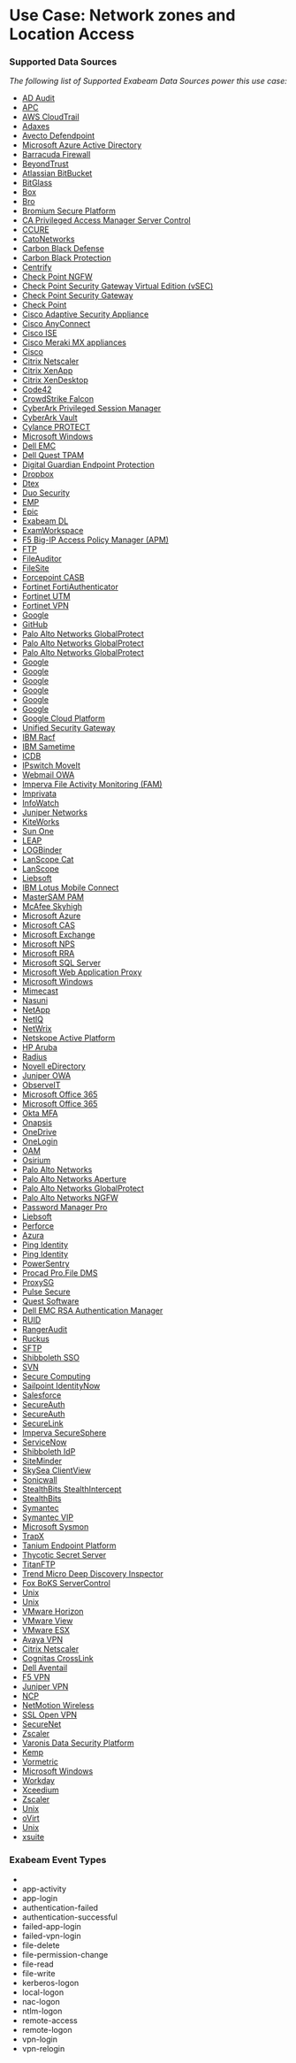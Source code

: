 Use Case: Network zones and Location Access
===========================================

### Supported Data Sources

_The following list of Supported Exabeam Data Sources power this use case:_

* [AD Audit](datasource_ad_audit_ad_audit.md)
* [APC](datasource_apc_apc.md)
* [AWS CloudTrail](datasource_aws_cloudtrail_aws_cloudtrail.md)
* [Adaxes](datasource_adaxes_adaxes.md)
* [Avecto Defendpoint](datasource_avecto_defendpoint_avecto_defendpoint.md)
* [Microsoft Azure Active Directory](datasource_azure_active_directory_microsoft_azure_active_directory.md)
* [Barracuda Firewall](datasource_barracuda_firewall_barracuda_firewall.md)
* [BeyondTrust](datasource_beyondtrust_beyondtrust.md)
* [Atlassian BitBucket](datasource_bitbucket_atlassian_bitbucket.md)
* [BitGlass](datasource_bitglass_bitglass.md)
* [Box](datasource_box_box.md)
* [Bro](datasource_bro_bro.md)
* [Bromium Secure Platform](datasource_bromium_secure_platform_bromium_secure_platform.md)
* [CA Privileged Access Manager Server Control](datasource_ca_privileged_access_manager_server_control_ca_privileged_access_manager_server_control.md)
* [CCURE](datasource_ccure_ccure.md)
* [CatoNetworks](datasource_catonetworks_catonetworks.md)
* [Carbon Black Defense](datasource_cb_defense_carbon_black_defense.md)
* [Carbon Black Protection](datasource_cb_protection_carbon_black_protection.md)
* [Centrify](datasource_centrify_centrify.md)
* [Check Point NGFW](datasource_check_point_ngfw_check_point_ngfw.md)
* [Check Point Security Gateway Virtual Edition (vSEC)](datasource_check_point_security_gateway_virtual_edition_(vsec)_check_point_security_gateway_virtual_edition_(vsec).md)
* [Check Point Security Gateway](datasource_check_point_security_gateway_check_point_security_gateway.md)
* [Check Point](datasource_check_point_check_point.md)
* [Cisco Adaptive Security Appliance](datasource_cisco_adaptive_security_appliance_cisco_adaptive_security_appliance.md)
* [Cisco AnyConnect](datasource_cisco_anyconnect_cisco_anyconnect.md)
* [Cisco ISE](datasource_cisco_ise_cisco_ise.md)
* [Cisco Meraki MX appliances](datasource_cisco_meraki_mx_appliances_cisco_meraki_mx_appliances.md)
* [Cisco](datasource_cisco_cisco.md)
* [Citrix Netscaler](datasource_citrix_netscaler_citrix_netscaler.md)
* [Citrix XenApp](datasource_citrix_xenapp_citrix_xenapp.md)
* [Citrix XenDesktop](datasource_citrix_xendesktop_citrix_xendesktop.md)
* [Code42](datasource_code42_code42.md)
* [CrowdStrike Falcon](datasource_crowdstrike_falcon_crowdstrike_falcon.md)
* [CyberArk Privileged Session Manager](datasource_cyberark_privileged_session_manager_cyberark_privileged_session_manager.md)
* [CyberArk Vault](datasource_cyberark_vault_cyberark_vault.md)
* [Cylance PROTECT](datasource_cylance_protect_cylance_protect.md)
* [Microsoft Windows](datasource_dc_microsoft_windows.md)
* [Dell EMC](datasource_dell_emc_dell_emc.md)
* [Dell Quest TPAM](datasource_dell_quest_tpam_dell_quest_tpam.md)
* [Digital Guardian Endpoint Protection](datasource_digital_guardian_endpoint_protection_digital_guardian_endpoint_protection.md)
* [Dropbox](datasource_dropbox_dropbox.md)
* [Dtex](datasource_dtex_dtex.md)
* [Duo Security](datasource_duo_security_duo_security.md)
* [EMP](datasource_emp_emp.md)
* [Epic](datasource_epic_epic.md)
* [Exabeam DL](datasource_exabeam_dl_exabeam_dl.md)
* [ExamWorkspace](datasource_examworkspace_examworkspace.md)
* [F5 Big-IP Access Policy Manager (APM)](datasource_f5_big-ip_access_policy_manager_(apm)_f5_big-ip_access_policy_manager_(apm).md)
* [FTP](datasource_ftp_ftp.md)
* [FileAuditor](datasource_fileauditor_fileauditor.md)
* [FileSite](datasource_filesite_filesite.md)
* [Forcepoint CASB](datasource_forcepoint_casb_forcepoint_casb.md)
* [Fortinet FortiAuthenticator](datasource_fortinet_fortiauthenticator_fortinet_fortiauthenticator.md)
* [Fortinet UTM](datasource_fortinet_utm_fortinet_utm.md)
* [Fortinet VPN](datasource_fortinet_vpn_fortinet_vpn.md)
* [Google](datasource_g_suite_google.md)
* [GitHub](datasource_github_github.md)
* [Palo Alto Networks GlobalProtect](datasource_globalprotect_gateway_portal_palo_alto_networks_globalprotect.md)
* [Palo Alto Networks GlobalProtect](datasource_globalprotect_portal_palo_alto_networks_globalprotect.md)
* [Palo Alto Networks GlobalProtect](datasource_globalprotect_palo_alto_networks_globalprotect.md)
* [Google](datasource_google_admin_google.md)
* [Google](datasource_google_calendar_google.md)
* [Google](datasource_google_drive_google.md)
* [Google](datasource_google_groups_google.md)
* [Google](datasource_google_mobile_google.md)
* [Google](datasource_google_token_google.md)
* [Google Cloud Platform](datasource_google_google_cloud_platform.md)
* [Unified Security Gateway](datasource_huawei_unified_security_gateway.md)
* [IBM Racf](datasource_ibm_racf_ibm_racf.md)
* [IBM Sametime](datasource_ibm_sametime_ibm_sametime.md)
* [ICDB](datasource_icdb_icdb.md)
* [IPswitch MoveIt](datasource_ipswitch_moveit_ipswitch_moveit.md)
* [Webmail OWA](datasource_isa_webmail_owa.md)
* [Imperva File Activity Monitoring (FAM)](datasource_imperva_file_activity_monitoring_(fam)_imperva_file_activity_monitoring_(fam).md)
* [Imprivata](datasource_imprivata_imprivata.md)
* [InfoWatch](datasource_infowatch_infowatch.md)
* [Juniper Networks](datasource_juniper_srx_juniper_networks.md)
* [KiteWorks](datasource_kiteworks_kiteworks.md)
* [Sun One](datasource_ldap_sun_one.md)
* [LEAP](datasource_leap_leap.md)
* [LOGBinder](datasource_logbinder_logbinder.md)
* [LanScope Cat](datasource_lanscope_cat_lanscope_cat.md)
* [LanScope](datasource_lanscope_lanscope.md)
* [Liebsoft](datasource_liebsoft_liebsoft.md)
* [IBM Lotus Mobile Connect](datasource_lotus_mobile_connect_ibm_lotus_mobile_connect.md)
* [MasterSAM PAM](datasource_mastersam_pam_mastersam_pam.md)
* [McAfee Skyhigh](datasource_mcafee_skyhigh_mcafee_skyhigh.md)
* [Microsoft Azure](datasource_microsoft_azure_microsoft_azure.md)
* [Microsoft CAS](datasource_microsoft_cas_microsoft_cas.md)
* [Microsoft Exchange](datasource_microsoft_exchange_microsoft_exchange.md)
* [Microsoft NPS](datasource_microsoft_nps_microsoft_nps.md)
* [Microsoft RRA](datasource_microsoft_rra_microsoft_rra.md)
* [Microsoft SQL Server](datasource_microsoft_sql_server_microsoft_sql_server.md)
* [Microsoft Web Application Proxy](datasource_microsoft_web_application_proxy_microsoft_web_application_proxy.md)
* [Microsoft Windows](datasource_microsoft_windows_microsoft_windows.md)
* [Mimecast](datasource_mimecast_mimecast.md)
* [Nasuni](datasource_nasuni_nasuni.md)
* [NetApp](datasource_netapp_netapp.md)
* [NetIQ](datasource_netiq_netiq.md)
* [NetWrix](datasource_netwrix_netwrix.md)
* [Netskope Active Platform](datasource_netskope_active_platform_netskope_active_platform.md)
* [HP Aruba](datasource_network_hp_aruba.md)
* [Radius](datasource_network_radius.md)
* [Novell eDirectory](datasource_novell_edirectory_novell_edirectory.md)
* [Juniper OWA](datasource_owa_juniper_owa.md)
* [ObserveIT](datasource_observeit_observeit.md)
* [Microsoft Office 365](datasource_office_365_microsoft_office_365.md)
* [Microsoft Office 365](datasource_office365_microsoft_office_365.md)
* [Okta MFA](datasource_okta_mfa_okta_mfa.md)
* [Onapsis](datasource_onapsis_onapsis.md)
* [OneDrive](datasource_onedrive_onedrive.md)
* [OneLogin](datasource_onelogin_onelogin.md)
* [OAM](datasource_oracle_access_manager_oam.md)
* [Osirium](datasource_osirium_osirium.md)
* [Palo Alto Networks](datasource_pan_config_palo_alto_networks.md)
* [Palo Alto Networks Aperture](datasource_palo_alto_networks_aperture_palo_alto_networks_aperture.md)
* [Palo Alto Networks GlobalProtect](datasource_palo_alto_networks_globalprotect_palo_alto_networks_globalprotect.md)
* [Palo Alto Networks NGFW](datasource_palo_alto_networks_ngfw_palo_alto_networks_ngfw.md)
* [Password Manager Pro](datasource_password_manager_pro_password_manager_pro.md)
* [Liebsoft](datasource_password_manager_liebsoft.md)
* [Perforce](datasource_perforce_perforce.md)
* [Azura](datasource_phonefactor_azura.md)
* [Ping Identity](datasource_ping_identity_ping_identity.md)
* [Ping Identity](datasource_pingconnect_ping_identity.md)
* [PowerSentry](datasource_powersentry_powersentry.md)
* [Procad Pro.File DMS](datasource_procad_pro.file_dms_procad_pro.file_dms.md)
* [ProxySG](datasource_proxysg_proxysg.md)
* [Pulse Secure](datasource_pulse_secure_pulse_secure.md)
* [Quest Software](datasource_quest_software_change_auditor_quest_software.md)
* [Dell EMC RSA Authentication Manager](datasource_rsa_authentication_manager_dell_emc_rsa_authentication_manager.md)
* [RUID](datasource_ruid_ruid.md)
* [RangerAudit](datasource_rangeraudit_rangeraudit.md)
* [Ruckus](datasource_ruckus_ruckus.md)
* [SFTP](datasource_sftp_sftp.md)
* [Shibboleth SSO](datasource_sso_shibboleth_sso.md)
* [SVN](datasource_svn_svn.md)
* [Secure Computing](datasource_safeword_premieraccess_secure_computing.md)
* [Sailpoint IdentityNow](datasource_sailpoint_identitynow_sailpoint_identitynow.md)
* [Salesforce](datasource_salesforce_salesforce.md)
* [SecureAuth](datasource_secureauth_mfa_secureauth.md)
* [SecureAuth](datasource_secureauth_secureauth.md)
* [SecureLink](datasource_securelink_securelink.md)
* [Imperva SecureSphere](datasource_securesphere_imperva_securesphere.md)
* [ServiceNow](datasource_servicenow_servicenow.md)
* [Shibboleth IdP](datasource_shibboleth_idp_shibboleth_idp.md)
* [SiteMinder](datasource_siteminder_siteminder.md)
* [SkySea ClientView](datasource_skysea_clientview_skysea_clientview.md)
* [Sonicwall](datasource_sonicwall_sonicwall.md)
* [StealthBits StealthIntercept](datasource_stealthbits_stealthintercept_stealthbits_stealthintercept.md)
* [StealthBits](datasource_stealthbits_stealthbits.md)
* [Symantec](datasource_symantec_cloudsoc_symantec.md)
* [Symantec VIP](datasource_symantec_vip_symantec_vip.md)
* [Microsoft Sysmon](datasource_sysmon_microsoft_sysmon.md)
* [TrapX](datasource_tsoc_trapx.md)
* [Tanium Endpoint Platform](datasource_tanium_endpoint_platform_tanium_endpoint_platform.md)
* [Thycotic Secret Server](datasource_thycotic_secret_server_thycotic_secret_server.md)
* [TitanFTP](datasource_titanftp_titanftp.md)
* [Trend Micro Deep Discovery Inspector](datasource_trend_micro_deep_discovery_inspector_trend_micro_deep_discovery_inspector.md)
* [Fox BoKS ServerControl](datasource_unix_fox_boks_servercontrol.md)
* [Unix](datasource_unix_unix.md)
* [Unix](datasource_unix_unix.md)
* [VMware Horizon](datasource_vmware_horizon_vmware_horizon.md)
* [VMware View](datasource_vmware_view_vmware_view.md)
* [VMware ESX](datasource_vmware_vmware_esx.md)
* [Avaya VPN](datasource_vpn_avaya_vpn.md)
* [Citrix Netscaler](datasource_vpn_citrix_netscaler.md)
* [Cognitas CrossLink](datasource_vpn_cognitas_crosslink.md)
* [Dell Aventail](datasource_vpn_dell_aventail.md)
* [F5 VPN](datasource_vpn_f5_vpn.md)
* [Juniper VPN](datasource_vpn_juniper_vpn.md)
* [NCP](datasource_vpn_ncp.md)
* [NetMotion Wireless](datasource_vpn_netmotion_wireless.md)
* [SSL Open VPN](datasource_vpn_ssl_open_vpn.md)
* [SecureNet](datasource_vpn_securenet.md)
* [Zscaler](datasource_vpn_zscaler.md)
* [Varonis Data Security Platform](datasource_varonis_data_security_platform_varonis_data_security_platform.md)
* [Kemp](datasource_virtual_load_master_kemp.md)
* [Vormetric](datasource_vormetric_vormetric.md)
* [Microsoft Windows](datasource_windows_microsoft_windows.md)
* [Workday](datasource_workday_workday.md)
* [Xceedium](datasource_xceedium_xceedium.md)
* [Zscaler](datasource_zscaler_internet_access_zscaler.md)
* [Unix](datasource_krb5kdc_unix.md)
* [oVirt](datasource_ovirt_ovirt.md)
* [Unix](datasource_systemd_unix.md)
* [xsuite](datasource_xsuite_xsuite.md)


### Exabeam Event Types

- 
- app-activity
- app-login
- authentication-failed
- authentication-successful
- failed-app-login
- failed-vpn-login
- file-delete
- file-permission-change
- file-read
- file-write
- kerberos-logon
- local-logon
- nac-logon
- ntlm-logon
- remote-access
- remote-logon
- vpn-login
- vpn-relogin
